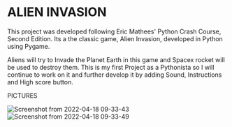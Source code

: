 # ALIEN INVASION 
This project was developed following Eric Mathees' Python Crash Course, Second Edition. Its a the classic game, Alien Invasion, developed in Python using Pygame.

Aliens will try to Invade the Planet Earth in this game and Spacex rocket will be used to destroy them.
This is my first Project as a Pythonista so I will continue to work on it and further develop it by adding Sound, Instructions and High score button.


PICTURES

![Screenshot from 2022-04-18 09-33-43](https://user-images.githubusercontent.com/66267919/163983205-8007838c-3102-41e4-b772-719c876fd7d0.png)
![Screenshot from 2022-04-18 09-33-49](https://user-images.githubusercontent.com/66267919/163983217-7b3ed8a8-ddae-4b6b-a21e-652264b7c069.png)
